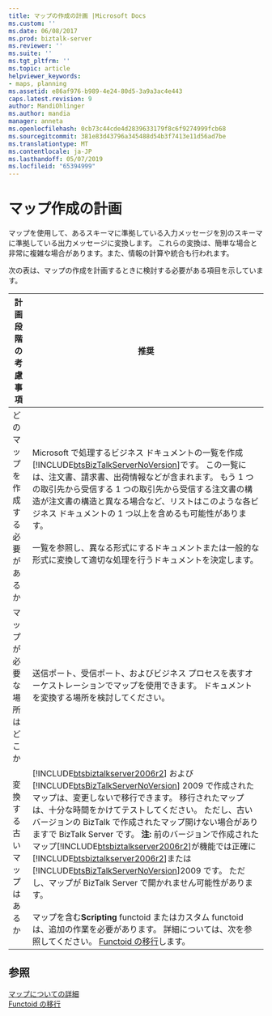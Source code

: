 ```yaml
---
title: マップの作成の計画 |Microsoft Docs
ms.custom: ''
ms.date: 06/08/2017
ms.prod: biztalk-server
ms.reviewer: ''
ms.suite: ''
ms.tgt_pltfrm: ''
ms.topic: article
helpviewer_keywords:
- maps, planning
ms.assetid: e86af976-b989-4e24-80d5-3a9a3ac4e443
caps.latest.revision: 9
author: MandiOhlinger
ms.author: mandia
manager: anneta
ms.openlocfilehash: 0cb73c44cde4d2839633179f8c6f9274999fcb68
ms.sourcegitcommit: 381e83d43796a345488d54b3f7413e11d56ad7be
ms.translationtype: MT
ms.contentlocale: ja-JP
ms.lasthandoff: 05/07/2019
ms.locfileid: "65394999"
---
```

# <a name="planning-to-create-maps"></a>マップ作成の計画
マップを使用して、あるスキーマに準拠している入力メッセージを別のスキーマに準拠している出力メッセージに変換します。 これらの変換は、簡単な場合と非常に複雑な場合があります。また、情報の計算や統合も行われます。  

 次の表は、マップの作成を計画するときに検討する必要がある項目を示しています。  


|       計画段階の考慮事項        |                                                                                                                                                                                                                                                                                                                                                                                                                                                                  推奨                                                                                                                                                                                                                                                                                                                                                                                                                                                                   |
|--------------------------------|---------------------------------------------------------------------------------------------------------------------------------------------------------------------------------------------------------------------------------------------------------------------------------------------------------------------------------------------------------------------------------------------------------------------------------------------------------------------------------------------------------------------------------------------------------------------------------------------------------------------------------------------------------------------------------------------------------------------------------------------------------------------------------------------------------------------------------------------------------------------------------------------------------------------------------------------------|
| どのマップを作成する必要があるか |                                                                                                                  Microsoft で処理するビジネス ドキュメントの一覧を作成[!INCLUDE[btsBizTalkServerNoVersion](../includes/btsbiztalkservernoversion-md.md)]です。 この一覧には、注文書、請求書、出荷情報などが含まれます。 もう 1 つの取引先から受信する 1 つの取引先から受信する注文書の構造が注文書の構造と異なる場合など、リストはこのような各ビジネス ドキュメントの 1 つ以上を含めるも可能性があります。<br /><br /> 一覧を参照し、異なる形式にするドキュメントまたは一般的な形式に変換して適切な処理を行うドキュメントを決定します。                                                                                                                   |
|     マップが必要な場所はどこか      |                                                                                                                                                                                                                                                                                                                                                                                            送信ポート、受信ポート、およびビジネス プロセスを表すオーケストレーションでマップを使用できます。 ドキュメントを変換する場所を検討してください。                                                                                                                                                                                                                                                                                                                                                                                            |
| 変換する古いマップはあるか | [!INCLUDE[btsbiztalkserver2006r2](../includes/btsbiztalkserver2006r2-md.md)] および [!INCLUDE[btsBizTalkServerNoVersion](../includes/btsbiztalkservernoversion-md.md)] 2009 で作成されたマップは、変更しないで移行できます。 移行されたマップは、十分な時間をかけてテストしてください。 ただし、古いバージョンの BizTalk で作成されたマップ開けない場合がありますで BizTalk Server です。 **注:** 前のバージョンで作成されたマップ[!INCLUDE[btsbiztalkserver2006r2](../includes/btsbiztalkserver2006r2-md.md)]が機能では正確に[!INCLUDE[btsbiztalkserver2006r2](../includes/btsbiztalkserver2006r2-md.md)]または[!INCLUDE[btsBizTalkServerNoVersion](../includes/btsbiztalkservernoversion-md.md)]2009 です。 ただし、マップが BizTalk Server で開かれません可能性があります。 <br /><br /> マップを含む**Scripting** functoid またはカスタム functoid は、追加の作業を必要があります。 詳細については、次を参照してください。 [Functoid の移行](../core/migrating-functoids.md)します。 |

## <a name="see-also"></a>参照  
 [マップについての詳細](../core/about-maps.md)   
 [Functoid の移行](../core/migrating-functoids.md)
